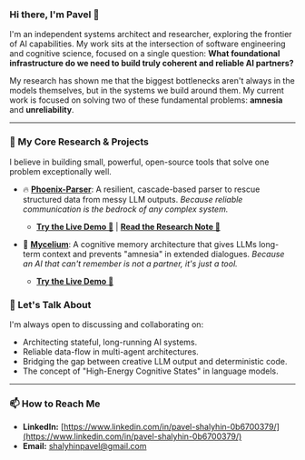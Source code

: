 ### Hi there, I'm Pavel 👋

I'm an independent systems architect and researcher, exploring the frontier of AI capabilities. My work sits at the intersection of software engineering and cognitive science, focused on a single question: **What foundational infrastructure do we need to build truly coherent and reliable AI partners?**

My research has shown me that the biggest bottlenecks aren't always in the models themselves, but in the systems we build around them. My current work is focused on solving two of these fundamental problems: **amnesia** and **unreliability**.

---
### 🔬 My Core Research & Projects

I believe in building small, powerful, open-source tools that solve one problem exceptionally well.

*   🔥 **[Phoenix-Parser](https://github.com/shalyhinpavel/phoenix)**: A resilient, cascade-based parser to rescue structured data from messy LLM outputs. *Because reliable communication is the bedrock of any complex system.*
    *   **[Try the Live Demo 🚀](https://huggingface.co/spaces/shalyhinpavel/phoenix)** | **[Read the Research Note 📝](https://gist.github.com/shalyhinpavel/b30465c1eb0e453c7135dd8827fd66a1)**

*   🧠 **[Mycelium](https://github.com/shalyhinpavel/mycelium)**: A cognitive memory architecture that gives LLMs long-term context and prevents "amnesia" in extended dialogues. *Because an AI that can't remember is not a partner, it's just a tool.*
    *   **[Try the Live Demo 🚀](https://huggingface.co/spaces/shalyhinpavel/mycelium)**

### 💬 Let's Talk About

I'm always open to discussing and collaborating on:

*   Architecting stateful, long-running AI systems.
*   Reliable data-flow in multi-agent architectures.
*   Bridging the gap between creative LLM output and deterministic code.
*   The concept of "High-Energy Cognitive States" in language models.

---

### 📫 How to Reach Me

*   **LinkedIn:** [https://www.linkedin.com/in/pavel-shalyhin-0b6700379/](https://www.linkedin.com/in/pavel-shalyhin-0b6700379/)
*   **Email:** shalyhinpavel@gmail.com
